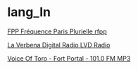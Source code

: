 # lang_ln

[FPP Fréquence Paris Plurielle rfpp](https://direct.rfpp.net/fpp.mp3?n=ecb6c12adbffc0353497)

[La Verbena Digital Radio LVD Radio](https://icecast.laverbenadigital.com:8000/radio?n=3b9ca42acc9fa5c1472c)

[Voice Of Toro - Fort Portal - 101.0 FM MP3](http://stream.zeno.fm/uebga0ac9mzuv?n=0c9ffb33dca7fa5286d7)

